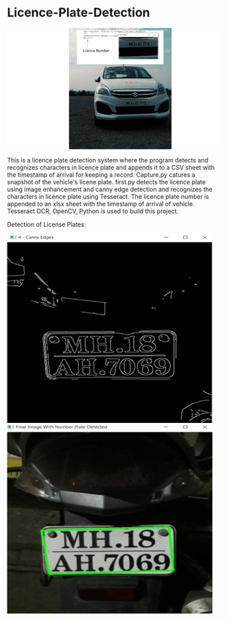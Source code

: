# Licence-Plate-Detection

![image](https://github.com/Wadi-Sarvesh/Licence-Plate-Detection/blob/main/images/License%201.jpg)

This is a licence plate detection system where the program detects and recognizes characters in licence plate and appends it to a CSV sheet with the timestamp of arrival for keeping a record.
Capture.py catures a snapshot of the vehicle's licene plate.
first.py detects the licence plate using image enhancement and canny edge detection and recognizes the characters in licence plate using Tesseract.
The licence plate number is appended to an xlsx sheet with the timestamp of arrival of vehicle.
Tesseract OCR, OpenCV, Python is used to build this project.

Detection of License Plates:

![image](https://github.com/Wadi-Sarvesh/Licence-Plate-Detection/blob/main/images/License%203.jpg)
![image](https://github.com/Wadi-Sarvesh/Licence-Plate-Detection/blob/main/images/License%202.jpg)

